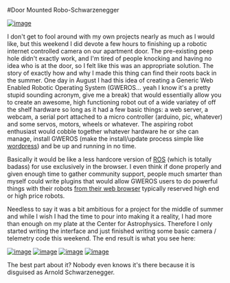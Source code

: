 #Door Mounted Robo-Schwarzenegger

[![image]({{wr}}static/img/old/downsize_4-225x300.jpg "downsize_4")]({{wr}}static/img/old/downsize_4.jpg)

I don't get to fool around with my own projects nearly as much as I would like, but this weekend I did devote a few hours to finishing up a robotic internet controlled camera on our apartment door. The pre-existing peep hole didn't exactly work, and I'm tired of people knocking and having no idea who is at the door, so I felt like this was an appropriate solution. The story of exactly how and why I made this thing can find their roots back in the summer. One day in August I had this idea of creating a Generic Web Enabled Robotic Operating System (GWEROS... yeah I know it's a pretty stupid sounding acronym, give me a break) that would essentially allow you to create an awesome, high functioning robot out of a wide variatey of off the shelf hardware so long as it had a few basic things: a web server, a webcam, a serial port attached to a micro controller (arduino, pic, whatever) and some servos, motors, wheels or whatever. The aspiring robot enthusiast would cobble together whatever hardware he or she can manage, install GWEROS (make the install/update process simple like [wordpress](http://codex.wordpress.org/Installing_WordPress)) and be up and running in no time.

Basically it would be like a less hardcore version of [ROS](http://www.ros.org/wiki/) (which is totally badass) for use exclusively in the browser. I even think if done properly and given enough time to gather community support, people much smarter than myself could write plugins that would allow GWEROS users to do powerful things with their robots [from their web browser](http://mjpg-streamer.svn.sourceforge.net/viewvc/mjpg-streamer/mjpg-streamer/www/javascript_motiondetection.html?revision=83&view=markup&pathrev=83) typically reserved high end or high price robots.

Needless to say it was a bit ambitious for a project for the middle of summer and while I wish I had the time to pour into making it a reality, I had more than enough on my plate at the Center for Astrophysics. Therefore I only started writing the interface and just finished writing some basic camera / telemetry code this weekend. The end result is what you see here:

[![image]({{wr}}static/img/old/downsize_2-150x150.jpg "downsize_2")]({{wr}}static/img/old/downsize_2.jpg)
[![image]({{wr}}static/img/old/downsize-150x150.jpg "downsize")]({{wr}}static/img/old/downsize.jpg)
[![image]({{wr}}static/img/old/downsize_3-150x150.jpg "downsize_3")]({{wr}}static/img/old/downsize_3.jpg)
[![image]({{wr}}static/img/old/Screenshot-150x150.png "Screenshot")]({{wr}}static/img/old/Screenshot.png)

The best part about it? Nobody even knows it's there because it is disguised as Arnold Schwarzenegger.
